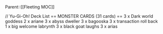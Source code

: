 Parent::[[Fleeting MOC]]


// Yu-Gi-Oh! Deck List 
== MONSTER CARDS (31 cards) == 
3 x Dark world goddess
2 x ariane
3 x abyss dweller
3 x bagooska
3 x transaction roll back 
1 x big welcome labrynth
3 x black goat laughs
3 x arias
